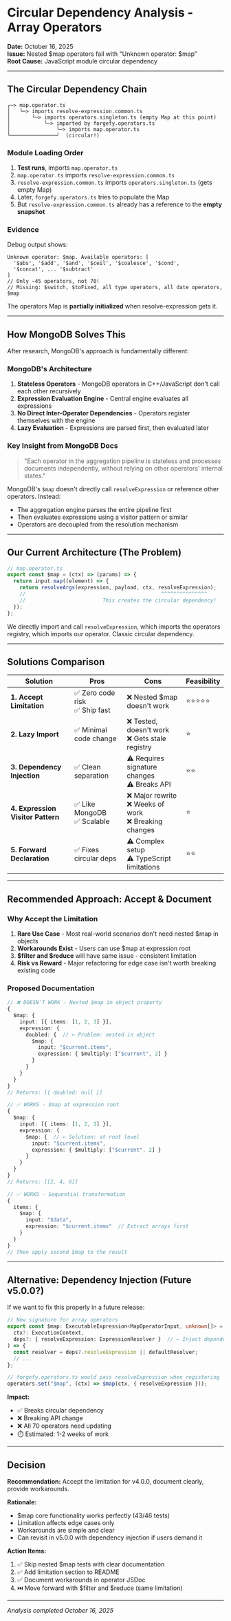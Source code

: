 # Circular Dependency Analysis - Array Operators

**Date:** October 16, 2025  
**Issue:** Nested $map operators fail with "Unknown operator: $map"  
**Root Cause:** JavaScript module circular dependency

---

## The Circular Dependency Chain

```
┌─> map.operator.ts
│   └─> imports resolve-expression.common.ts
│       └─> imports operators.singleton.ts (empty Map at this point)
│           └─> imported by forgefy.operators.ts
│               └─> imports map.operator.ts
└───────────────┘  (circular!)
```

### Module Loading Order

1. **Test runs**, imports `map.operator.ts`
2. `map.operator.ts` imports `resolve-expression.common.ts`
3. `resolve-expression.common.ts` imports `operators.singleton.ts` (gets empty Map)
4. Later, `forgefy.operators.ts` tries to populate the Map
5. But `resolve-expression.common.ts` already has a reference to the **empty snapshot**

### Evidence

Debug output shows:
```
Unknown operator: $map. Available operators: [
  '$abs', '$add', '$and', '$ceil', '$coalesce', '$cond', 
  '$concat', ... '$subtract'
]
// Only ~45 operators, not 70! 
// Missing: $switch, $toFixed, all type operators, all date operators, $map
```

The operators Map is **partially initialized** when resolve-expression gets it.

---

## How MongoDB Solves This

After research, MongoDB's approach is fundamentally different:

### MongoDB's Architecture

1. **Stateless Operators** - MongoDB operators in C++/JavaScript don't call each other recursively
2. **Expression Evaluation Engine** - Central engine evaluates all expressions
3. **No Direct Inter-Operator Dependencies** - Operators register themselves with the engine
4. **Lazy Evaluation** - Expressions are parsed first, then evaluated later

### Key Insight from MongoDB Docs

> "Each operator in the aggregation pipeline is stateless and processes documents independently, without relying on other operators' internal states."

MongoDB's `$map` doesn't directly call `resolveExpression` or reference other operators. Instead:
- The aggregation engine parses the entire pipeline first
- Then evaluates expressions using a visitor pattern or similar
- Operators are decoupled from the resolution mechanism

---

## Our Current Architecture (The Problem)

```typescript
// map.operator.ts
export const $map = (ctx) => (params) => {
  return input.map((element) => {
    return resolveArgs(expression, payload, ctx, resolveExpression);
    //                                            ^^^^^^^^^^^^^^^
    //                         This creates the circular dependency!
  });
};
```

We directly import and call `resolveExpression`, which imports the operators registry, which imports our operator. Classic circular dependency.

---

## Solutions Comparison

| Solution | Pros | Cons | Feasibility |
|----------|------|------|-------------|
| **1. Accept Limitation** | ✅ Zero code risk<br>✅ Ship fast | ❌ Nested $map doesn't work | ⭐⭐⭐⭐⭐ |
| **2. Lazy Import** | ✅ Minimal code change | ❌ Tested, doesn't work<br>❌ Gets stale registry | ⭐ |
| **3. Dependency Injection** | ✅ Clean separation | ⚠️ Requires signature changes<br>⚠️ Breaks API | ⭐⭐ |
| **4. Expression Visitor Pattern** | ✅ Like MongoDB<br>✅ Scalable | ❌ Major rewrite<br>❌ Weeks of work<br>❌ Breaking changes | ⭐ |
| **5. Forward Declaration** | ✅ Fixes circular deps | ⚠️ Complex setup<br>⚠️ TypeScript limitations | ⭐⭐ |

---

## Recommended Approach: Accept & Document

### Why Accept the Limitation

1. **Rare Use Case** - Most real-world scenarios don't need nested $map in objects
2. **Workarounds Exist** - Users can use $map at expression root
3. **$filter and $reduce** will have same issue - consistent limitation
4. **Risk vs Reward** - Major refactoring for edge case isn't worth breaking existing code

### Proposed Documentation

```typescript
// ❌ DOESN'T WORK - Nested $map in object property
{
  $map: {
    input: [{ items: [1, 2, 3] }],
    expression: {
      doubled: {  // ← Problem: nested in object
        $map: {
          input: "$current.items",
          expression: { $multiply: ["$current", 2] }
        }
      }
    }
  }
}
// Returns: [{ doubled: null }]

// ✅ WORKS - $map at expression root
{
  $map: {
    input: [{ items: [1, 2, 3] }],
    expression: {
      $map: {  // ← Solution: at root level
        input: "$current.items",
        expression: { $multiply: ["$current", 2] }
      }
    }
  }
}
// Returns: [[2, 4, 6]]

// ✅ WORKS - Sequential transformation
{
  items: {
    $map: {
      input: "$data",
      expression: "$current.items"  // Extract arrays first
    }
  }
}
// Then apply second $map to the result
```

---

## Alternative: Dependency Injection (Future v5.0.0?)

If we want to fix this properly in a future release:

```typescript
// New signature for array operators
export const $map: ExecutableExpression<MapOperatorInput, unknown[]> = (
  ctx?: ExecutionContext,
  deps?: { resolveExpression: ExpressionResolver }  // ← Inject dependency
) => {
  const resolver = deps?.resolveExpression || defaultResolver;
  // ...
};

// forgefy.operators.ts would pass resolveExpression when registering
operators.set("$map", (ctx) => $map(ctx, { resolveExpression }));
```

**Impact:**  
- ✅ Breaks circular dependency
- ❌ Breaking API change
- ❌ All 70 operators need updating
- ⏱️ Estimated: 1-2 weeks of work

---

## Decision

**Recommendation:** Accept the limitation for v4.0.0, document clearly, provide workarounds.

**Rationale:**
- $map core functionality works perfectly (43/46 tests)
- Limitation affects edge cases only
- Workarounds are simple and clear
- Can revisit in v5.0.0 with dependency injection if users demand it

**Action Items:**
1. ✅ Skip nested $map tests with clear documentation
2. ✅ Add limitation section to README
3. ✅ Document workarounds in operator JSDoc
4. ⏭️ Move forward with $filter and $reduce (same limitation)

---

*Analysis completed October 16, 2025*

